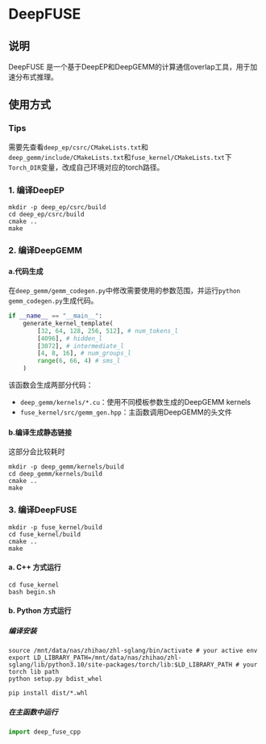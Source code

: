 # DeepFUSE

## 说明
DeepFUSE 是一个基于DeepEP和DeepGEMM的计算通信overlap工具，用于加速分布式推理。

## 使用方式

### Tips
需要先查看`deep_ep/csrc/CMakeLists.txt`和`deep_gemm/include/CMakeLists.txt`和`fuse_kernel/CMakeLists.txt`下`Torch_DIR`变量，改成自己环境对应的torch路径。

### 1. 编译DeepEP

```shell
mkdir -p deep_ep/csrc/build
cd deep_ep/csrc/build
cmake ..
make
```

### 2. 编译DeepGEMM

#### a.代码生成
在`deep_gemm/gemm_codegen.py`中修改需要使用的参数范围，并运行`python gemm_codegen.py`生成代码。
```python
if __name__ == "__main__":
    generate_kernel_template(
        [32, 64, 128, 256, 512], # num_tokens_l
        [4096], # hidden_l
        [3072], # intermediate_l
        [4, 8, 16], # num_groups_l
        range(6, 66, 4) # sms_l
    )
```
该函数会生成两部分代码：
- `deep_gemm/kernels/*.cu`：使用不同模板参数生成的DeepGEMM kernels
- `fuse_kernel/src/gemm_gen.hpp`：主函数调用DeepGEMM的头文件

#### b.编译生成静态链接
这部分会比较耗时
```shell
mkdir -p deep_gemm/kernels/build
cd deep_gemm/kernels/build
cmake ..
make
```

### 3. 编译DeepFUSE
```shell
mkdir -p fuse_kernel/build
cd fuse_kernel/build
cmake ..
make
```

#### a. C++ 方式运行
```shell
cd fuse_kernel
bash begin.sh
```

#### b. Python 方式运行
##### 编译安装

```shell
source /mnt/data/nas/zhihao/zhl-sglang/bin/activate # your active env
export LD_LIBRARY_PATH=/mnt/data/nas/zhihao/zhl-sglang/lib/python3.10/site-packages/torch/lib:$LD_LIBRARY_PATH # your torch lib path
python setup.py bdist_whel
```
```
pip install dist/*.whl
```

##### 在主函数中运行
```python
import deep_fuse_cpp
```
